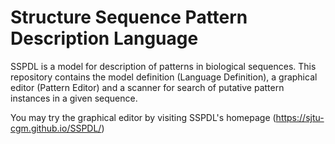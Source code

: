 # Structure Sequence Pattern Description Language

SSPDL is a model for description of patterns in biological sequences. This repository contains the model definition (Language Definition), a graphical editor (Pattern Editor) and a scanner for search of putative pattern instances in a given sequence.

You may try the graphical editor by visiting SSPDL's homepage (https://sjtu-cgm.github.io/SSPDL/)
